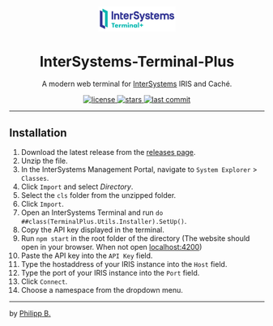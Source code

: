 <div align="center">
  <br />
  <img src="src/assets/logo.png" alt="InterSystems-Terminal-PlusLogo" width="30%"/>
  <h1>InterSystems-Terminal-Plus</h1>
  <p>
     A modern web terminal for <a href="https://www.intersystems.com/">InterSystems</a> IRIS and Caché.
  </p>
</div>

<!-- Badges -->
<div align="center">
   <a href="https://github.com/intersystems-dach/InterSystems-Terminal-Plus/blob/master/LICENSE">
       <img src="https://img.shields.io/github/license/intersystems-dach/InterSystems-Terminal-Plus" alt="license" />
   </a>
   <a href="https://github.com/intersystems-dach/InterSystems-Terminal-Plus/stargazers">
       <img src="https://img.shields.io/github/stars/intersystems-dach/InterSystems-Terminal-Plus" alt="stars" />
   </a>
   <a href="https://github.com/intersystems-dach/InterSystems-Terminal-Plus/commits/master">
       <img src="https://img.shields.io/github/last-commit/intersystems-dach/InterSystems-Terminal-Plus" alt="last commit" />
   </a>
</div>

---

## Installation

1. Download the latest release from the [releases page](https://github.com/intersystems-dach/InterSystems-Terminal-Plus/releases/latest).
2. Unzip the file.
3. In the InterSystems Management Portal, navigate to `System Explorer` > `Classes`.
4. Click `Import` and select _Directory_.
5. Select the `cls` folder from the unzipped folder.
6. Click `Import`.
7. Open an InterSystems Terminal and run `do ##class(TerminalPlus.Utils.Installer).SetUp()`.
8. Copy the API key displayed in the terminal.
9. Run `npm start` in the root folder of the directory (The website should open in your browser. When not open [localhost:4200](http://localhost:4200))
10. Paste the API key into the `API Key` field.
11. Type the hostaddress of your IRIS instance into the `Host` field.
12. Type the port of your IRIS instance into the `Port` field.
13. Click `Connect`.
14. Choose a namespace from the dropdown menu.

---

by [Philipp B.](https://github.com/cophilot)
